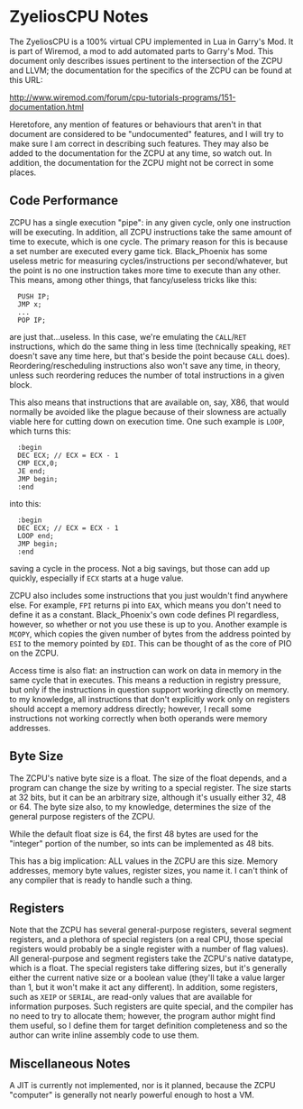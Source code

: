 # ZyeliosCPU Notes #

The ZyeliosCPU is a 100% virtual CPU implemented in Lua in Garry's Mod. It is
part of Wiremod, a mod to add automated parts to Garry's Mod. This document
only describes issues pertinent to the intersection of the ZCPU and LLVM; the
documentation for the specifics of the ZCPU can be found at this URL:

http://www.wiremod.com/forum/cpu-tutorials-programs/151-documentation.html

Heretofore, any mention of features or behaviours that aren't in that document
are considered to be "undocumented" features, and I will try to make sure I am
correct in describing such features. They may also be added to the documentation
for the ZCPU at any time, so watch out. In addition, the documentation for the
ZCPU might not be correct in some places.

## Code Performance ##

ZCPU has a single execution "pipe": in any given cycle, only one instruction
will be executing. In addition, all ZCPU instructions take the same amount of
time to execute, which is one cycle. The primary reason for this is because a
set number are executed every game tick. Black\_Phoenix has some useless metric
for measuring cycles/instructions per second/whatever, but the point is no one
instruction takes more time to execute than any other. This means, among other
things, that fancy/useless tricks like this:

```
  PUSH IP;
  JMP x;
  ...
  POP IP;
```

are just that...useless. In this case, we're emulating the `CALL`/`RET`
instructions, which do the same thing in less time (technically speaking, `RET`
doesn't save any time here, but that's beside the point because `CALL` does).
Reordering/rescheduling instructions also won't save any time, in theory, unless
such reordering reduces the number of total instructions in a given block.

This also means that instructions that are available on, say, X86, that would
normally be avoided like the plague because of their slowness are actually
viable here for cutting down on execution time. One such example is `LOOP`, which
turns this:

```
  :begin
  DEC ECX; // ECX = ECX - 1
  CMP ECX,0;
  JE end;
  JMP begin;
  :end
```

into this:

```
  :begin
  DEC ECX; // ECX = ECX - 1
  LOOP end;
  JMP begin;
  :end
```

saving a cycle in the process. Not a big savings, but those can add up quickly,
especially if `ECX` starts at a huge value.

ZCPU also includes some instructions that you just wouldn't find anywhere else.
For example, `FPI` returns pi into `EAX`, which means you don't need to define it as
a constant. Black\_Phoenix's own code defines PI regardless, however, so whether
or not you use these is up to you. Another example is `MCOPY`, which copies the
given number of bytes from the address pointed by `ESI` to the memory pointed by
`EDI`. This can be thought of as the core of PIO on the ZCPU.

Access time is also flat: an instruction can work on data in memory in the same
cycle that in executes. This means a reduction in registry pressure, but only if
the instructions in question support working directly on memory. to my
knowledge, all instructions that don't explicitly work only on registers should
accept a memory address directly; however, I recall some instructions not
working correctly when both operands were memory addresses.

## Byte Size ##

The ZCPU's native byte size is a float. The size of the float depends, and a
program can change the size by writing to a special register. The size starts
at 32 bits, but it can be an arbitrary size, although it's usually either 32, 48
or 64. The byte size also, to my knowledge, determines the size of the general
purpose registers of the ZCPU.

While the default float size is 64, the first 48 bytes are used for the
"integer" portion of the number, so ints can be implemented as 48 bits.

This has a big implication: ALL values in the ZCPU are this size. Memory
addresses, memory byte values, register sizes, you name it. I can't think of any
compiler that is ready to handle such a thing.

## Registers ##

Note that the ZCPU has several general-purpose registers, several segment
registers, and a plethora of special registers (on a real CPU, those special
registers would probably be a single register with a number of flag values).
All general-purpose and segment registers take the ZCPU's native datatype, which
is a float. The special registers take differing sizes, but it's generally
either the current native size or a boolean value (they'll take a value larger
than 1, but it won't make it act any different). In addition, some registers,
such as `XEIP` or `SERIAL`, are read-only values that are available for information
purposes. Such registers are quite special, and the compiler has no need to try
to allocate them; however, the program author might find them useful, so I
define them for target definition completeness and so the author can write
inline assembly code to use them.

## Miscellaneous Notes ##

A JIT is currently not implemented, nor is it planned, because the ZCPU
"computer" is generally not nearly powerful enough to host a VM.